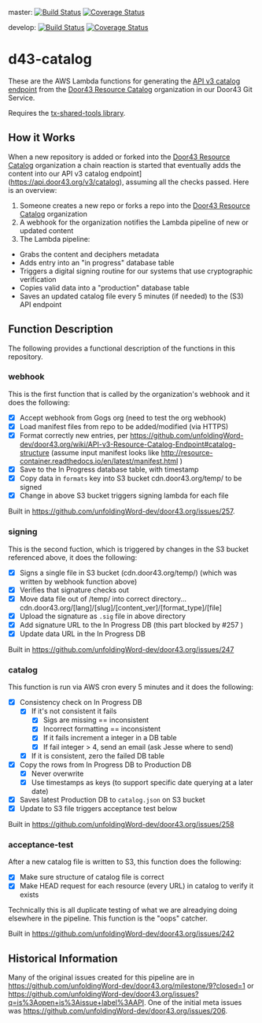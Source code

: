 master:
[![Build Status](https://travis-ci.org/unfoldingWord-dev/d43-catalog.svg?branch=master)](https://travis-ci.org/unfoldingWord-dev/d43-catalog) 
[![Coverage Status](https://coveralls.io/repos/github/unfoldingWord-dev/d43-catalog/badge.svg?branch=master)](https://coveralls.io/github/unfoldingWord-dev/d43-catalog?branch=master)

develop:
[![Build Status](https://travis-ci.org/unfoldingWord-dev/d43-catalog.svg?branch=develop)](https://travis-ci.org/unfoldingWord-dev/d43-catalog) 
[![Coverage Status](https://coveralls.io/repos/github/unfoldingWord-dev/d43-catalog/badge.svg?branch=develop)](https://coveralls.io/github/unfoldingWord-dev/d43-catalog?branch=develop)

# d43-catalog

These are the AWS Lambda functions for generating the [API v3 catalog endpoint](https://api.door43.org/v3/catalog) from the [Door43 Resource Catalog](https://git.door43.org/Door43-Catalog) organization in our Door43 Git Service.

Requires the [tx-shared-tools library](https://github.com/unfoldingWord-dev/tx-shared-tools).

## How it Works

When a new repository is added or forked into the [Door43 Resource Catalog](https://git.door43.org/Door43-Catalog) organization a chain reaction is started that eventually adds the content into our API v3 catalog endpoint](https://api.door43.org/v3/catalog), assuming all the checks passed.  Here is an overview:

1. Someone creates a new repo or forks a repo into the [Door43 Resource Catalog](https://git.door43.org/Door43-Catalog) organization
1. A webhook for the organization notifies the Lambda pipeline of new or updated content
1. The Lambda pipeline:
  * Grabs the content and deciphers metadata
  * Adds entry into an "in progress" database table
  * Triggers a digital signing routine for our systems that use cryptographic verification
  * Copies valid data into a "production" database table
  * Saves an updated catalog file every 5 minutes (if needed) to the (S3) API endpoint

## Function Description

The following provides a functional description of the functions in this repository.

### webhook 

This is the first function that is called by the organization's webhook and it does the following:

* [x] Accept webhook from Gogs org (need to test the org webhook)
* [x] Load manifest files from repo to be added/modified (via HTTPS)
* [x] Format correctly new entries, per https://github.com/unfoldingWord-dev/door43.org/wiki/API-v3-Resource-Catalog-Endpoint#catalog-structure (assume input manifest looks like http://resource-container.readthedocs.io/en/latest/manifest.html )
* [x] Save to the In Progress database table, with timestamp
* [x] Copy data in `formats` key into S3 bucket cdn.door43.org/temp/ to be signed
* [x] Change in above S3 bucket triggers signing lambda for each file

Built in https://github.com/unfoldingWord-dev/door43.org/issues/257.

### signing

This is the second fuction, which is triggered by changes in the S3 bucket referenced above, it does the following:

- [x] Signs a single file in S3 bucket (cdn.door43.org/temp/) (which was written by webhook function above)
- [x] Verifies that signature checks out
- [x] Move data file out of /temp/ into correct directory... cdn.door43.org/[lang]/[slug]/[content_ver]/[format_type]/[file]
- [x] Upload the signature as `.sig` file in above directory
- [x] Add signature URL to the In Progress DB (this part blocked by #257 )
- [x] Update data URL in the In Progress DB

Built in https://github.com/unfoldingWord-dev/door43.org/issues/247

### catalog

This function is run via AWS cron every 5 minutes and it does the following:

- [x] Consistency check on In Progress DB
  - [x] If it's not consistent it fails
    - [x] Sigs are missing == inconsistent
    - [x] Incorrect formatting ==  inconsistent
    - [x] If it fails increment a integer in a DB table
    - [x] If fail integer > 4, send an email (ask Jesse where to send)
  - [x] If it is consistent, zero the failed DB table
- [x] Copy the rows from In Progress DB to Production DB
  - [x] Never overwrite
  - [x] Use timestamps as keys (to support specific date querying at a later date)
- [x] Saves latest Production DB to `catalog.json` on S3 bucket
- [x] Update to S3 file triggers acceptance test below

Built in https://github.com/unfoldingWord-dev/door43.org/issues/258

### acceptance-test

After a new catalog file is written to S3, this function does the following:

- [x] Make sure structure of catalog file is correct
- [x] Make HEAD request for each resource (every URL) in catalog to verify it exists

Technically this is all duplicate testing of what we are alreadying doing elsewhere in the pipeline.  This function is the "oops" catcher.

Built in https://github.com/unfoldingWord-dev/door43.org/issues/242

## Historical Information

Many of the original issues created for this pipeline are in https://github.com/unfoldingWord-dev/door43.org/milestone/9?closed=1 or https://github.com/unfoldingWord-dev/door43.org/issues?q=is%3Aopen+is%3Aissue+label%3AAPI.  One of the initial meta issues was https://github.com/unfoldingWord-dev/door43.org/issues/206.

